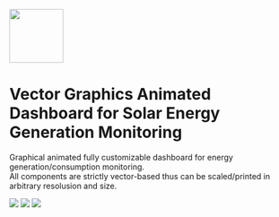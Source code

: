 <img src="https://raw.githubusercontent.com/luke-b/Graphical-Dashboard/master/logo-icon.png" height="96" width="96"><br/>
# Vector Graphics Animated Dashboard for Solar Energy Generation Monitoring
Graphical animated fully customizable dashboard for energy generation/consumption monitoring.<br/>
All components are strictly vector-based thus can be scaled/printed in arbitrary resolusion and size.<br/>

<img src="https://raw.githubusercontent.com/luke-b/Graphical-Dashboard/master/solar-flash-as3.png">
<img src="https://github.com/luke-b/Graphical-Dashboard/raw/master/hires-dashboard.png">
<img src="https://raw.githubusercontent.com/luke-b/Graphical-Dashboard/master/alarex-solar.png">

<br/>




